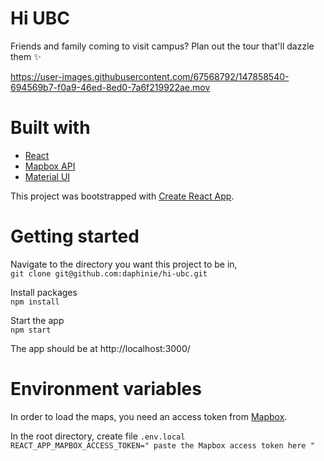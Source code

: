 # Hi UBC
Friends and family coming to visit campus? Plan out the tour that'll dazzle them ✨

https://user-images.githubusercontent.com/67568792/147858540-694569b7-f0a9-46ed-8ed0-7a6f219922ae.mov

# Built with
* [React](https://reactjs.org/)
* [Mapbox API](https://docs.mapbox.com/api/overview/)
* [Material UI](https://material-ui.com/)

This project was bootstrapped with [Create React App](https://github.com/facebook/create-react-app).

# Getting started
Navigate to the directory you want this project to be in,<br/>
`git clone git@github.com:daphinie/hi-ubc.git`

Install packages<br/>
`npm install`

Start the app<br/>
`npm start`

The app should be at http://localhost:3000/

# Environment variables
In order to load the maps, you need an access token from [Mapbox](https://www.mapbox.com/). 

In the root directory, create file `.env.local`<br/>
`REACT_APP_MAPBOX_ACCESS_TOKEN=" paste the Mapbox access token here "`
